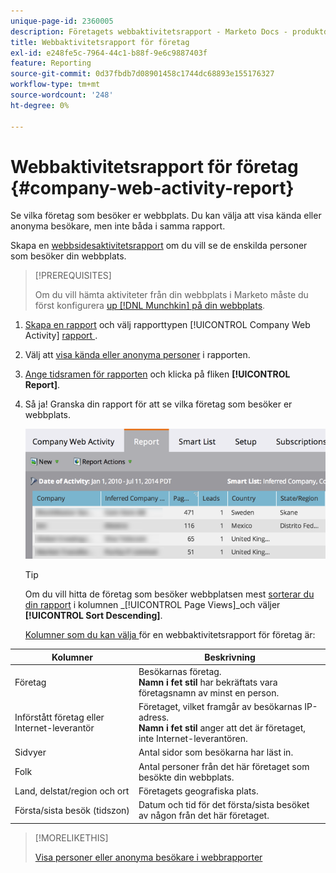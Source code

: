 ```yaml
---
unique-page-id: 2360005
description: Företagets webbaktivitetsrapport - Marketo Docs - produktdokumentation
title: Webbaktivitetsrapport för företag
exl-id: e248fe5c-7964-44c1-b88f-9e6c9887403f
feature: Reporting
source-git-commit: 0d37fbdb7d08901458c1744dc68893e155176327
workflow-type: tm+mt
source-wordcount: '248'
ht-degree: 0%

---
```


# Webbaktivitetsrapport för företag {#company-web-activity-report}

Se vilka företag som besöker er webbplats. Du kan välja att visa kända eller anonyma besökare, men inte båda i samma rapport.

Skapa en [webbsidesaktivitetsrapport](/help/marketo/product-docs/reporting/basic-reporting/report-types/web-page-activity-report.md) om du vill se de enskilda personer som besöker din webbplats.

>[!PREREQUISITES]
>
>Om du vill hämta aktiviteter från din webbplats i Marketo måste du först konfigurera [up [!DNL Munchkin] på din webbplats](/help/marketo/product-docs/administration/additional-integrations/add-munchkin-tracking-code-to-your-website.md).

1. [Skapa en rapport](/help/marketo/product-docs/reporting/basic-reporting/creating-reports/create-a-report-in-a-program.md) och välj rapporttypen [!UICONTROL Company Web Activity] [rapport ](report-type-overview.md).

1. Välj att [visa kända eller anonyma personer](/help/marketo/product-docs/reporting/basic-reporting/report-activity/display-people-or-anonymous-visitors-in-web-reports.md) i rapporten.

1. [Ange tidsramen för rapporten](/help/marketo/product-docs/reporting/basic-reporting/editing-reports/change-a-report-time-frame.md) och klicka på fliken **[!UICONTROL Report]**.

1. Så ja! Granska din rapport för att se vilka företag som besöker er webbplats.

   ![](assets/image2014-9-16-11-3a0-3a24.png)

   >[!TIP]
   >
   >Om du vill hitta de företag som besöker webbplatsen mest [sorterar du din rapport](/help/marketo/product-docs/reporting/basic-reporting/editing-reports/sort-report-on-columns.md) i kolumnen _[!UICONTROL Page Views]_och väljer **[!UICONTROL Sort Descending]**.

   [Kolumner som du kan välja ](/help/marketo/product-docs/reporting/basic-reporting/editing-reports/select-report-columns.md) för en webbaktivitetsrapport för företag är:

<table> 
 <thead> 
  <tr> 
   <th>Kolumner</th> 
   <th>Beskrivning</th> 
  </tr> 
 </thead> 
 <tbody> 
  <tr> 
   <td>Företag</td> 
   <td>Besökarnas företag.<br> <strong>Namn i fet stil</strong> har bekräftats vara företagsnamn av minst en person.</td> 
  </tr> 
  <tr> 
   <td>Införstått företag eller Internet-leverantör</td> 
   <td>Företaget, vilket framgår av besökarnas IP-adress. <br> <strong>Namn i fet stil</strong> anger att det är företaget, inte Internet-leverantören. </td> 
  </tr> 
  <tr> 
   <td>Sidvyer</td> 
   <td>Antal sidor som besökarna har läst in.</td> 
  </tr> 
  <tr> 
   <td>Folk</td> 
   <td>Antal personer från det här företaget som besökte din webbplats.</td> 
  </tr> 
  <tr> 
   <td>Land, delstat/region och ort</td> 
   <td>Företagets geografiska plats.</td> 
  </tr> 
  <tr> 
   <td>Första/sista besök (tidszon)</td> 
   <td>Datum och tid för det första/sista besöket av någon från det här företaget.</td> 
  </tr> 
 </tbody> 
</table>

>[!MORELIKETHIS]
>
>[Visa personer eller anonyma besökare i webbrapporter](/help/marketo/product-docs/reporting/basic-reporting/report-activity/display-people-or-anonymous-visitors-in-web-reports.md)
